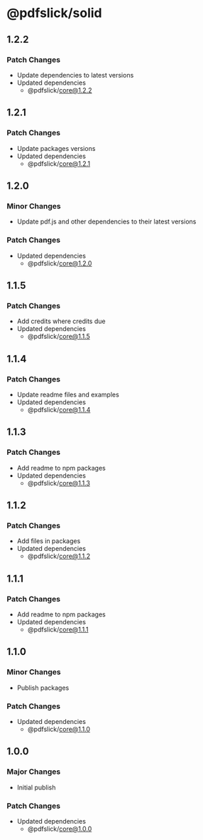 # @pdfslick/solid

## 1.2.2

### Patch Changes

- Update dependencies to latest versions
- Updated dependencies
  - @pdfslick/core@1.2.2

## 1.2.1

### Patch Changes

- Update packages versions
- Updated dependencies
  - @pdfslick/core@1.2.1

## 1.2.0

### Minor Changes

- Update pdf.js and other dependencies to their latest versions

### Patch Changes

- Updated dependencies
  - @pdfslick/core@1.2.0

## 1.1.5

### Patch Changes

- Add credits where credits due
- Updated dependencies
  - @pdfslick/core@1.1.5

## 1.1.4

### Patch Changes

- Update readme files and examples
- Updated dependencies
  - @pdfslick/core@1.1.4

## 1.1.3

### Patch Changes

- Add readme to npm packages
- Updated dependencies
  - @pdfslick/core@1.1.3

## 1.1.2

### Patch Changes

- Add files in packages
- Updated dependencies
  - @pdfslick/core@1.1.2

## 1.1.1

### Patch Changes

- Add readme to npm packages
- Updated dependencies
  - @pdfslick/core@1.1.1

## 1.1.0

### Minor Changes

- Publish packages

### Patch Changes

- Updated dependencies
  - @pdfslick/core@1.1.0

## 1.0.0

### Major Changes

- Initial publish

### Patch Changes

- Updated dependencies
  - @pdfslick/core@1.0.0
